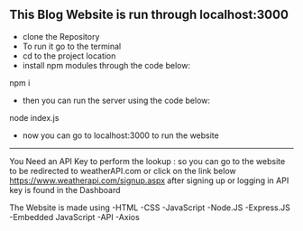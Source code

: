 This Blog Website is run through localhost:3000
---------------------------------------------------------------------
* clone the Repository
* To run it go to the terminal
* cd to the project location
* install npm modules through the code below:
  
npm i 

* then you can run the server using the code below:
  
node index.js

* now you can go to localhost:3000 to run the website
---------------------------------------------------------------------
You Need an API Key to perform the lookup : so you can go to the website to be redirected to weatherAPI.com or click on the link below
https://www.weatherapi.com/signup.aspx
after signing up or logging in
API key is found in the Dashboard

The Website is made using
-HTML
-CSS
-JavaScript
-Node.JS
-Express.JS
-Embedded JavaScript
-API
-Axios
